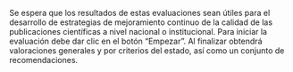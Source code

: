 Se espera que los resultados de estas evaluaciones sean útiles para el desarrollo de estrategias de mejoramiento continuo de la calidad de las publicaciones científicas a nivel nacional o institucional. Para iniciar la evaluación debe dar clic en el botón “Empezar”. Al finalizar obtendrá valoraciones generales y por criterios del estado, así como un conjunto de recomendaciones.